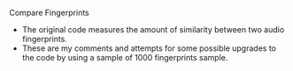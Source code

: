 Compare Fingerprints

- The original code measures the amount of similarity between two audio fingerprints. 
- These are my comments and attempts for some possible upgrades to the code by using a sample of 1000 fingerprints sample. 
